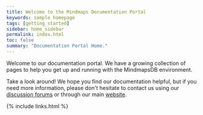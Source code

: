 ```yaml
---
title: Welcome to the Mindmaps Documentation Portal
keywords: sample homepage
tags: [getting_started]
sidebar: home_sidebar
permalink: index.html
toc: false
summary: "Documentation Portal Home."
---
```



Welcome to our documentation portal. We have a growing collection of pages to help you get up and running with the MindmapsDB environment. 



Take a look around! We hope you find our documentation helpful, but if you need more information, please don't hesitate to contact us using our [discussion forums](http://discuss.mindmaps.io) or through our main [website](http://www.mindmaps.io).



{% include links.html %}